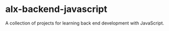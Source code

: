 # alx-backend-javascript
A collection of projects for learning back end development with JavaScript. 
